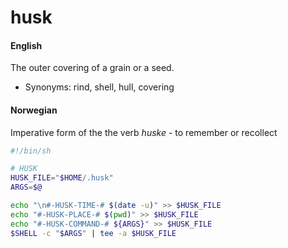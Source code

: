 # husk

#### English
The outer covering of a grain or a seed.
- Synonyms: rind, shell, hull, covering

#### Norwegian
Imperative form of the the verb _huske_ - to remember or recollect

```sh 
#!/bin/sh

# HUSK
HUSK_FILE="$HOME/.husk"
ARGS=$@

echo "\n#-HUSK-TIME-# $(date -u)" >> $HUSK_FILE
echo "#-HUSK-PLACE-# $(pwd)" >> $HUSK_FILE
echo "#-HUSK-COMMAND-# ${ARGS}" >> $HUSK_FILE
$SHELL -c "$ARGS" | tee -a $HUSK_FILE
```
